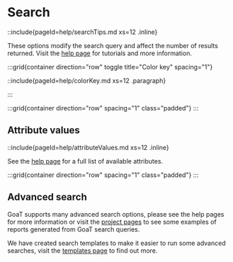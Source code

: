 <!--
Content to display at /search
-->

# Search

::include{pageId=help/searchTips.md xs=12 .inline}

These options modify the search query and affect the number of results returned. Visit the [help page](/help) for tutorials and more information.

:::grid{container direction="row" toggle title="Color key" spacing="1"}

::include{pageId=help/colorKey.md xs=12 .paragraph}

:::

:::grid{container direction="row" spacing="1" class="padded"}
:::

## Attribute values

::include{pageId=help/attributeValues.md xs=12 .inline}

See the [help page](/help) for a full list of available attributes.

:::grid{container direction="row" spacing="1" class="padded"}
:::

## Advanced search

GoaT supports many advanced search options, please see the help pages for more information or visit the [project pages](/projects) to see some examples of reports generated from GoaT search queries.

We have created search templates to make it easier to run some advanced searches, visit the [templates page](/search/templates) to find out more.

